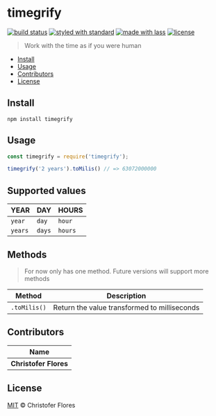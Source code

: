 # timegrify

[![build status](https://img.shields.io/travis/CrystalStream/timegrify.svg)](https://travis-ci.org/CrystalStream/timegrify.svg?branch=master)
[![styled with standard](https://img.shields.io/badge/styled_with-standard-ff69b4.svg)](https://github.com/standard/standard)
[![made with lass](https://img.shields.io/badge/made_with-lass-95CC28.svg)](https://lass.js.org)
[![license](https://img.shields.io/github/license/CrystalStream/timegrify.svg)](LICENSE)

> Work with the time as if you were human

* [Install](#install)
* [Usage](#usage)
* [Contributors](#contributors)
* [License](#license)


## Install

```shell
npm install timegrify
```

## Usage

```js
const timegrify = require('timegrify');

timegrify('2 years').toMilis() // => 63072000000
```

## Supported values

| **YEAR** | **DAY** | **HOURS** |
| -------- | ------- | --------  |
| `year`   | `day`   | `hour`    |
| `years`  | `days`  | `hours`   |

## Methods
> For now only has one method. Future versions will support more methods

| Method | Description |
| ------ | ----------- |
| `.toMilis()` | Return the value transformed to milliseconds |


## Contributors

| Name                  |
| --------------------- |
| **Christofer Flores** |


## License

[MIT](LICENSE) © Christofer Flores

